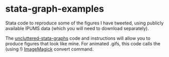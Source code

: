 # stata-graph-examples

Stata code to reproduce some of the figures I have tweeted, using publicly available IPUMS data (which you will need to download separately).

The [uncluttered-stata-graphs](https://gray.kimbrough.info/uncluttered-stata-graphs/) code and instructions will allow you to produce figures that look like mine. For animated .gifs, this code calls the (using !) [ImageMagick](https://imagemagick.org/) convert command.
